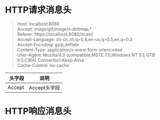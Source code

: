 # HTTP请求消息头    
>Host: localhost:8080   
>Accept: image/gif,image/x-xbitmap,*    
>Referer: https://localhost:8080/itcast/    
>Accept-Language: zh-cn,zh;q=0.8,en-us;q=0.5,en,q=0.3   
>Accept-Encoding: gzip,deflate  
>Content-Type: application/x-www-form-urlencoded    
>User-Agent: Mozilla/4.0 (compatible;MSTE 7.0;Windows NT 5.1; GTB 6.5;CIBA) 
>Connection:Keep-Alive  
>Cache-Control: no-cache  

头字段|说明
-:|:-:
Accept|Accept头字段
# HTTP响应消息头  
